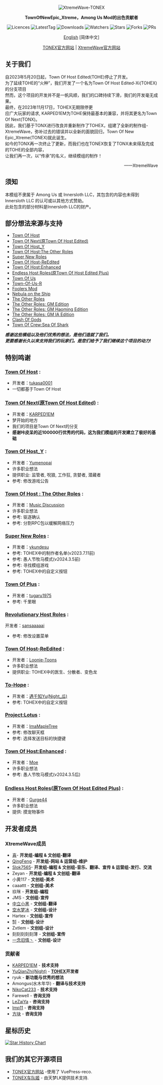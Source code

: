 <div align="center">
	
![XtremeWave-TONEX](Assets/XtremeWave-TONEX.png)

**TownOfNewEpic_Xtreme，Among Us Mod的出色贡献者**

<img src="https://badgen.net/github/license/XtremeWave/TownOfNewEpic_Xtreme" alt="Licences">
<img src="https://badgen.net/github/tag/XtremeWave/TownOfNewEpic_Xtreme" alt="LatestTag">
<img src="https://badgen.net/github/assets-dl/XtremeWave/TownOfNewEpic_Xtreme" alt="Downloads">
<img src="https://badgen.net/github/watchers/XtremeWave/TownOfNewEpic_Xtreme" alt="Watchers">
<img src="https://badgen.net/github/stars/XtremeWave/TownOfNewEpic_Xtreme" alt="Stars">
<img src="https://badgen.net/github/forks/XtremeWave/TownOfNewEpic_Xtreme" alt="Forks">
<img src="https://badgen.net/github/prs/XtremeWave/TownOfNewEpic_Xtreme" alt="PRs">

[English](README.md) [简体中文]

[TONEX官方网站](https://tonex.cc) | [XtremeWave官方网站](https://www.xtreme.net.cn)

</div>

## 关于我们
自2023年5月20日起，Town Of Host Edited(TOHE)停止了开发。<br>
为了延续TOHE的“火种”，我们开发了一个名为Town Of Host Edited-Xi(TOHEX)的分支项目<br>
然而，这个项目的开发并不是一帆风顺，我们的口碑持续下滑，我们的开发毫无成果。<br>
最终，在2023年11月17日，TOHEX无期限停更<br>
应广大玩家的请求, KARPED1EM为TOHE保持最基本的兼容，并将其更名为Town Of Next(TONX)。<br>
因此，我们基于TONX进行改良并重新制作了TOHEX，组建了全新的制作组-XtremeWave，弥补过去的错误并以全新的面貌回归，Town Of New Epic_Xtreme(TONEX)就此诞生。<br>
如今的TONX再一次终止了更新，而我们也在TONEX恢复了TONX未来得及完成的TOHE的全部内容，<br>
让我们再一次，以“传承”的名义，继续模组的制作！

<div align="right">
——XtremeWave
</div>

## 须知
本模组不隶属于 Among Us 或 Innersloth LLC，其包含的内容也未得到 Innersloth LLC 的认可或以其他方式赞助。<br>
此处包含的部分材料是Innersloth LLC的财产。

## 部分想法来源与支持
 - [Town Of Host](https://github.com/tukasa0001/TownOfHost)
 - [Town Of Next(原Town Of Host Edited)](https://github.com/KARPED1EM/TownOfHostEdited)
 - [Town Of Host_Y](https://github.com/Yumenopai/TownOfHost_Y)
 - [Town Of Host:The Other Roles](https://github.com/music-discussion/TownOfHost-TheOtherRoles)
 - [Super New Roles](https://github.com/ykundesu/SuperNewRoles)
 - [Town Of Host-ReEdited](https://github.com/Loonie-Toons/TownOfHost-ReEdited)
 - [Town Of Host:Enhanced](https://github.com/0xDrMoe/TownofHost-Enhanced)
 - [Endless Host Roles(原Town Of Host Edited Plus)](https://github.com/Gurge44/EndlessHostRoles)
 - [Town Of Us](https://github.com/Loonie-Toons/TownOfHost-ReEdited)
 - [Town-Of-Us-R](https://github.com/eDonnes124/Town-Of-Us-R)
 - [Foolers Mod](https://github.com/MengTube/Foolers-Mod)
 - [Nebula on the Ship](https://github.com/Dolly1016/Nebula)
 - [The Other Roles](https://github.com/TheOtherRolesAU/TheOtherRoles)
 - [The Other Roles: GM Edition](https://github.com/yukinogatari/TheOtherRoles-GM)
 - [The Other Roles: GM Haoming Edition](https://github.com/haoming37/TheOtherRoles-GM-Haoming)
 - [The Other Roles: GM IA Edition](https://github.com/dabao40/TheOtherRolesGMIA)
 - [Clash Of Gods](https://github.com/CognifyDev/ClashOfGods)
 - [Town Of Crew:Sea Of Shark](https://github.com/yiTOC/TOCS)
 
***感谢这些模组以及他们优秀的想法，是他们造就了我们。***<br>
***更要感谢长久以来支持我们的玩家们。是您们给予了我们继续这个项目的动力!***

## 特别鸣谢
### [Town Of Host](https://github.com/tukasa0001/TownOfHost) :
- 开发者：[tukasa0001](https://github.com/tukasa0001)
- 一切都基于Town Of Host
### [Town Of Next(原Town Of Host Edited)](https://github.com/KARPED1EM/TownOfNext) :
- 开发者：[KARPED1EM](https://github.com/KARPED1EM)
- 梦开始的地方
- 我们的项目是Town Of Next的分支
- **感谢咔皮呆的近100000行优秀的代码，这为我们模组的开发建立了极好的基础**
### [Town Of Host_Y](https://github.com/Yumenopai/TownOfHost_Y) :
- 开发者：[Yumenopai](https://github.com/Yumenopai)
- 许多职业想法
- 提供职业: 监管者, 呪狼, 工作狂, 贪婪者, 潜藏者
- 参考: 修改游戏公告
### [Town Of Host : The Other Roles](https://github.com/music-discussion/TownOfHost-TheOtherRoles) :
- 开发者：[Music Discussion](https://github.com/music-discussion)
- 许多职业想法
- 参考: 驱逐确认
- 参考: 分割RPC包以缓解网络压力
### [Super New Roles](https://github.com/ykundesu/SuperNewRoles) :
- 开发者：[ykundesu](https://github.com/ykundesu)
- 参考: TOHEX中的制作者名单(v2023.7.11前)
- 参考: 愚人节牧马模式(v2024.3.5前)
- 参考: 寻找模组游戏
- 参考: TOHEX中的自定义按钮
### [Town Of Plus](https://github.com/tugaru1975/TownOfPlus) :
- 开发者：[tugaru1975](https://github.com/tugaru1975)
- 参考: 千里眼
### [Revolutionary Host Roles](https://github.com/sansaaaaai/Revolutionary-host-roles) :
开发者：[sansaaaaai](https://github.com/sansaaaaai)
- 参考: 修改设置菜单
### [Town Of Host-ReEdited](https://github.com/Loonie-Toons/TownOfHost-ReEdited) :
- 开发者：[Loonie-Toons](https://github.com/Loonie-Toons)
- 许多职业想法
- 提供职业: TOHEX中的医生、分散者、变色龙
### [To-Hope](https://gitee.com/xigua_ya/to-hope) :
- 开发者：[遇千知Yu(Night_瓜)](https://gitee.com/xigua_ya)
- 参考: TOHEX中的自定义按钮
### [Project:Lotus](https://github.com/ImaMapleTree/Lotus) :
- 开发者：[ImaMapleTree](https://github.com/ImaMapleTree)
- 参考: 修改聊天框
- 参考: 选择发送目标的快捷键
### [Town Of Host:Enhanced](https://github.com/0xDrMoe/TownofHost-Enhanced) :
- 开发者：[Moe](https://github.com/0xDrMoe)
- 许多职业想法
- 参考: 愚人节牧马模式(v2024.3.5后)
### [Endless Host Roles(原Town Of Host Edited Plus)](https://github.com/Gurge44/EndlessHostRoles) :
- 开发者：[Gurge44](https://github.com/Gurge44)
- 许多职业想法
- 提供: 摸宠物事件

## 开发者成员
### XtremeWave成员
 - [喜](https://github.com/Xieiawa)- **开发组-编程 &amp; 文创组-翻译**
 - [QingFeng](https://github.com/QingFeng-awa) - **开发组-网站 &amp; 运营组-维护**
 - [Slok7565](https://github.com/Slok7565)- **开发组-编程 &amp; 文创组-音乐、翻译、宣传 &amp; 运营组-发行、交流**
 - Zeyan - **开发组-编程 &amp; 文创组-翻译**
 - 小黄117 - **文创组-美术**
 - caaattt - **文创组-美术**
 - 玖咪 - **开发组-编程**
 - JMS - **文创组-宣传**
 - [中立小黑](https://github.com/ZhongLiXiaoHei) - **文创组-翻译**
 - [空水梦冰](https://github.com/Miaoice) - **文创组-设计**
 - Hartex - **文创组-宣传**
 - ㍿ - **文创组-设计**
 - Zxtlem - **文创组-设计**
 - 刻刻刻刻刻薄 - **文创组-宣传**
 - [一念旧情丶](https://github.com/ynjq) - **文创组-设计**

### 贡献者
 - [KARPED1EM](https://github.com/KARPED1EM) - **技术支持**
 - [YuQianZhi(Night)](https://gitee.com/xigua_ya) - **[TOHEX](https://tohex.cc)开发者**
 - ryuk - **新功能与优秀的想法**
 - Amongus(水木年华) - **翻译与技术支持**
 - [NikoCat233](https://github.com/NikoCat233) - **技术支持**
 - Farewell - **咨询支持**
 - [LeZaiYa](https://github.com/LezaiYa1) - **咨询支持**
 - [Imp11](https://github.com/dabao40) - **咨询支持**
 - [方块](https://github.com/FangKuaiYa) - **咨询支持**

## 星标历史
[![Star History Chart](https://api.star-history.com/svg?repos=XtremeWave/TownOfNewEpic_Xtreme&type=Date)](https://star-history.com/#XtremeWave/TownOfNewEpic_Xtreme&Date)

## 我们的其它开源项目
 - [TONEX官方网站](https://github.com/XtremeWave/TownOfNewEpic_XtremeSite) -使用了 VuePress-reco.
 - [TONEX车队姬](https://github.com/XtremeWave/TownOfNewEpic_Xtreme_CHAN) - 由天梦LK提供技术支持.
